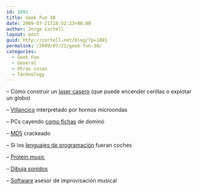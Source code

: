 ```yaml
---
id: 1891
title: Geek Fun 38
date: 2009-07-21T18:52:23+00:00
author: Jorge Cortell
layout: post
guid: http://cortell.net/blog/?p=1891
permalink: /2009/07/21/geek-fun-38/
categories:
  - Geek Fun
  - General
  - Otras cosas
  - Technology
---
```

– Cómo construir un <a title="http://teleobjetivo.org/blog/laser-de-fabricacion-casera.html" href="http://teleobjetivo.org/blog/laser-de-fabricacion-casera.html" target="_blank">laser casero</a> (que puede encender cerillas o explotar un globo)

– <a title="http://teleobjetivo.org/blog/villancico-interpretado-por-hornos-microondas.html" href="http://teleobjetivo.org/blog/villancico-interpretado-por-hornos-microondas.html" target="_blank">Villancico</a> interpretado por hornos microondas

– PCs cayendo <a title="http://teleobjetivo.org/blog/un-domino-hecho-con-pcs.html" href="http://teleobjetivo.org/blog/un-domino-hecho-con-pcs.html" target="_blank">como fichas</a> de dominó

– <a title="http://www.win.tue.nl/hashclash/rogue-ca/" href="http://www.win.tue.nl/hashclash/rogue-ca/" target="_blank">MD5</a> crackeado

– Si los <a title="http://teleobjetivo.org/blog/si-los-lenguajes-de-programacion-fueran-coches.html" href="http://teleobjetivo.org/blog/si-los-lenguajes-de-programacion-fueran-coches.html" target="_blank">lenguajes de programación</a> fueran coches

– <a title="http://www.aber.ac.uk/~phiwww/pm/index.html" href="http://www.aber.ac.uk/~phiwww/pm/index.html" target="_blank">Protein music</a>

– <a title="http://www.seeingwithsound.com/javoice.htm" href="http://www.seeingwithsound.com/javoice.htm" target="_blank">Dibuja sonidos</a>

– <a title="http://www.cs.hmc.edu/~keller/jazz/improvisor/" href="http://www.cs.hmc.edu/~keller/jazz/improvisor/" target="_blank">Software</a> asesor de improvisación musical